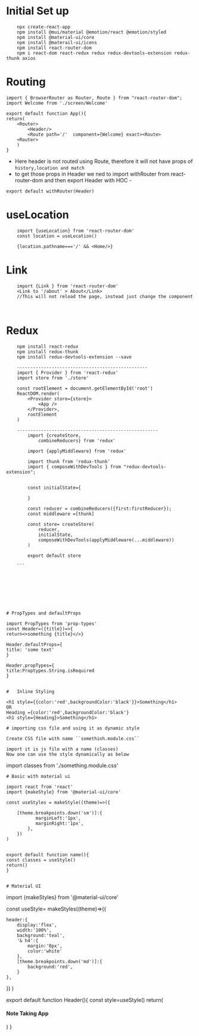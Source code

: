 # Initial Set up
```
	npx create-react-app
	npm install @mui/material @emotion/react @emotion/styled
	npm install @material-ui/core
	npm install @materail-ui/icons
	npm install react-router-dom
	npm i react-dom react-redux redux redux-devtools-extension redux-thunk axios
```
	


#		Routing
```
import { BrowserRouter as Router, Route } from "react-router-dom";
import Welcome from './screen/Welcome'

export default function App(){
return(
	<Router>
		<Header/>
		<Route path='/'  component={Welcome} exact><Route>
	<Router>
	)
}
```

* Here header is not routed using Route, therefore it will not have props of 
 ```history,location and match```
* to get those props in Header we ned to import withRouter  from react-router-dom and then export Header with HOC - 
```
export default withRouter(Header)
```
#	useLocation
```
	import {useLocation} from 'react-router-dom'
	const location = useLocation()
	
	{location.pathname==='/' && <Home/>}
```	
	
#	Link
```
	import {Link } from 'react-router-dom'
	<Link to '/about' > About</Link>
	//This will not reload the page, instead just change the component
	
	
```
	

	
#	Redux

```
	npm install react-redux
	npm install redux-thunk
	npm install redux-devtools-extension --save
	
	-------------------------------------------------
	import { Provider } from 'react-redux'
	import store from './store'

	const rootElement = document.getElementById('root')
	ReactDOM.render(
		<Provider store={store}>
			<App />
		</Provider>,
		rootElement
	)

	-----------------------------------------------------
		import {createStore, 
			combineReducers} from 'redux'
		
		import {applyMiddleware} from 'redux'
		
		import thunk from 'redux-thunk'
		import { composeWithDevTools } from "redux-devtools-extension";
		
		
		const initialState={
		
		}
		
		const reducer = combineReducers({first:firstReducer});
		const middleware =[thunk]
		
		const store= createStore(
			reducer,
			initialState,
			composeWithDevTools(applyMiddleware(...middleware))
		)
		
		export default store
	
	```
	
	



		
	
	
# PropTypes and defaultProps
```
	import PropTypes from 'prop-types'
	const Header=({title})=>{
	return<>something {title}</>}
	
	Header.defaultProps={
	title: 'some text'
	}
	
	Header.propTypes={
	title:Proptypes.String.isRequired
	}
	
	
```
	
#	Inline Styling
```
	<h1 style={{color:'red',backgroundColor:'black'}}>Something</h1>
	OR
	Heading ={color:'red',backgroundColor:'black'}
	<h1 style={Heading}>Something</h1>
```	
# importing css file and using it as dynamic style

Create CSS file with name ``somethinh.module.css``

import it is js file with a name (classes)
Now one can use the style dynamically as below
```
import classes from './something.module.css'
<div className={classes.header}>

```
# Basic with material ui
```
	import react from 'react'
	import {makeStyle} from '@material-ui/core'
	
	const useStyles = makeStyle((theme)=>({
	
		[theme.breakpoints.down('sm')]:{
               marginLeft:'1px',
               marginRight:'1px', 
            },
		})
	)
	
	
	export default function name(){
	const classes = useStyle()
	return()
	}
	
```

# Material UI

```
import {makeStyles} from '@material-ui/core'

const useStyle= makeStyles((theme)=>({
    
    header:{
        display:'flex',
        width:'100%',
        background:'teal',
        '& h4':{
            margin:'0px',
            color:'white'
        },
        [theme.breakpoints.down('md')]:{
            background:'red',
        }
    },

    

})
)

export default function Header(){
    const style=useStyle()
    return(
        <div className={style.header}>
            <h4>Note Taking App</h4>
        </div>
    )
}
	
```


	
	
	